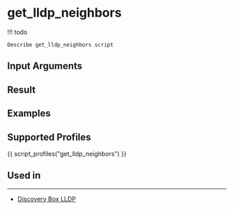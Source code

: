 

# get_lldp_neighbors

<!-- prettier-ignore -->
!!! todo

    Describe get_lldp_neighbors script

## Input Arguments

## Result

## Examples

## Supported Profiles

{{ script_profiles("get_lldp_neighbors") }}

## Used in
-------
* [Discovery Box LLDP](../../../admin/reference/discovery/box/lldp.md)
